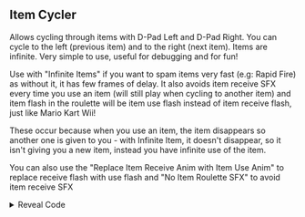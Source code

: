 ## Item Cycler

Allows cycling through items with D-Pad Left and D-Pad Right. You can cycle to the left (previous item) and to the right (next item). Items are infinite. Very simple to use, useful for debugging and for fun!

Use with "Infinite Items" if you want to spam items very fast (e.g: Rapid Fire) as without it, it has few frames of delay. It also avoids item receive SFX every time you use an item (will still play when cycling to another item) and item flash in the roulette will be item use flash instead of item receive flash, just like Mario Kart Wii!

These occur because when you use an item, the item disappears so another one is given to you - with Infinite Item, it doesn't disappear, so it isn't giving you a new item, instead you have infinite use of the item.

You can also use the "Replace Item Receive Anim with Item Use Anim" to replace receive flash with use flash and "No Item Roulette SFX" to avoid item receive SFX

<details>
<summary>Reveal Code</summary>

If you don't want to make the item infinite, replace 0A000004 with 00000000 - You will cycle through items but it will disappear once used, allowing you to obtain items from boxes normally. Pressing the cycle button again will give you the hacked back

```armv7
002D1DF4 E35500FF
002D203C EB0EB810
E0680084 000000A8
E1A04000 E92D403F 
E590202C E5922000 
E5D23098 E3530001 
05D2309E 03530000 
1A00001D E59F3078 
E28F4078 E5D41001 
E5933000 E5D02038 
E35200FF 0A000004 
E3130030 0A000011 
E5D42000 E3520000 
1A00000E E3130010 
12811001 E3130020 
12411001 E3510000 
B3A01013 E351000F 
03A01011 E3510010 
03A0100E E3510013 
C3A01000 E5C41001 
E59F2010 E12FFF32 
E3A02001 03A02000 
E5C42000 E8BD803F 
002D1DD4 10002028 
```
</details>